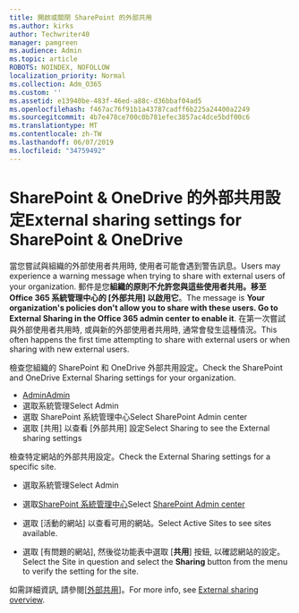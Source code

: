 ```yaml
---
title: 開啟或關閉 SharePoint 的外部共用
ms.author: kirks
author: Techwriter40
manager: pamgreen
ms.audience: Admin
ms.topic: article
ROBOTS: NOINDEX, NOFOLLOW
localization_priority: Normal
ms.collection: Adm_O365
ms.custom: ''
ms.assetid: e13940be-483f-46ed-a88c-d36bbaf04ad5
ms.openlocfilehash: f467ac76f91b1a43787cadff6b225a24400a2249
ms.sourcegitcommit: 4b7e478ce700c0b781efec3857ac4dce5bdf00c6
ms.translationtype: MT
ms.contentlocale: zh-TW
ms.lasthandoff: 06/07/2019
ms.locfileid: "34759492"
---
```

# <a name="external-sharing-settings-for-sharepoint--onedrive"></a><span data-ttu-id="2f74f-102">SharePoint & OneDrive 的外部共用設定</span><span class="sxs-lookup"><span data-stu-id="2f74f-102">External sharing settings for SharePoint & OneDrive</span></span>

<span data-ttu-id="2f74f-103">當您嘗試與組織的外部使用者共用時, 使用者可能會遇到警告訊息。</span><span class="sxs-lookup"><span data-stu-id="2f74f-103">Users may experience a warning message when trying to share with external users of your organization.</span></span> <span data-ttu-id="2f74f-104">郵件是您**組織的原則不允許您與這些使用者共用。移至 Office 365 系統管理中心的 [外部共用] 以啟用它**。</span><span class="sxs-lookup"><span data-stu-id="2f74f-104">The message is **Your organization's policies don't allow you to share with these users. Go to External Sharing in the Office 365 admin center to enable it**.</span></span> <span data-ttu-id="2f74f-105">在第一次嘗試與外部使用者共用時, 或與新的外部使用者共用時, 通常會發生這種情況。</span><span class="sxs-lookup"><span data-stu-id="2f74f-105">This often happens the first time attempting to share with external users or when sharing with new external users.</span></span>

<span data-ttu-id="2f74f-106">檢查您組織的 SharePoint 和 OneDrive 外部共用設定。</span><span class="sxs-lookup"><span data-stu-id="2f74f-106">Check the SharePoint and OneDrive External Sharing settings for your organization.</span></span>

- [<span data-ttu-id="2f74f-107">Admin</span><span class="sxs-lookup"><span data-stu-id="2f74f-107">Admin</span></span>](https://admin.microsoft.com/AdminPortal/Home#/homepage">https://admin.microsoft.com/)
- <span data-ttu-id="2f74f-108">選取系統管理</span><span class="sxs-lookup"><span data-stu-id="2f74f-108">Select Admin</span></span>
- <span data-ttu-id="2f74f-109">選取 SharePoint 系統管理中心</span><span class="sxs-lookup"><span data-stu-id="2f74f-109">Select SharePoint Admin center</span></span>
- <span data-ttu-id="2f74f-110">選取 [共用] 以查看 [外部共用] 設定</span><span class="sxs-lookup"><span data-stu-id="2f74f-110">Select Sharing to see the External sharing settings</span></span>

<span data-ttu-id="2f74f-111">檢查特定網站的外部共用設定。</span><span class="sxs-lookup"><span data-stu-id="2f74f-111">Check the External Sharing settings for a specific site.</span></span>

- <span data-ttu-id="2f74f-112">選取系統管理</span><span class="sxs-lookup"><span data-stu-id="2f74f-112">Select Admin</span></span>

- <span data-ttu-id="2f74f-113">選取[SharePoint 系統管理中心](https://admin.microsoft.com/AdminPortal/Home#/homepage">https://admin.microsoft.com/)</span><span class="sxs-lookup"><span data-stu-id="2f74f-113">Select [SharePoint Admin center](https://admin.microsoft.com/AdminPortal/Home#/homepage">https://admin.microsoft.com/)</span></span>

- <span data-ttu-id="2f74f-114">選取 [活動的網站] 以查看可用的網站。</span><span class="sxs-lookup"><span data-stu-id="2f74f-114">Select Active Sites to see sites available.</span></span>
- <span data-ttu-id="2f74f-115">選取 [有問題的網站], 然後從功能表中選取 [**共用**] 按鈕, 以確認網站的設定。</span><span class="sxs-lookup"><span data-stu-id="2f74f-115">Select the Site in question and select the **Sharing** button from the menu to verify the setting for the site.</span></span>

<span data-ttu-id="2f74f-116">如需詳細資訊, 請參閱[[外部共用](https://docs.microsoft.com/sharepoint/external-sharing-overview)]。</span><span class="sxs-lookup"><span data-stu-id="2f74f-116">For more info, see [External sharing overview](https://docs.microsoft.com/sharepoint/external-sharing-overview).</span></span>